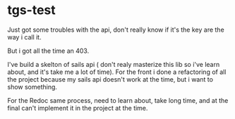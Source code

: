 # tgs-test


Just got some troubles with the api, don't really know if it's the key are the way i call it.

But i got all the time an 403.

I've build a skelton of sails api ( don't realy masterize this lib so i've learn about, and it's take me a lot of time).
For the front i done a refactoring of all the project because my sails api doesn't work at the time, but i want to show something.

For the Redoc same process, need to learn about, take long time, and at the final can't implement it in the project at the time.